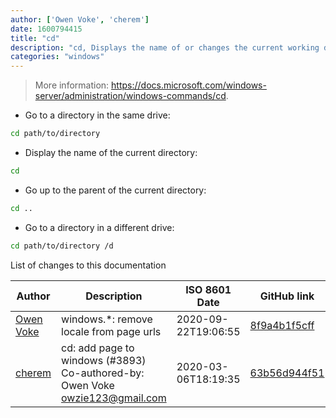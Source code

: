 ```yaml
---
author: ['Owen Voke', 'cherem']
date: 1600794415
title: "cd"
description: "cd, Displays the name of or changes the current working directory."
categories: "windows"
---
```

> More information: <https://docs.microsoft.com/windows-server/administration/windows-commands/cd>.

- Go to a directory in the same drive:

```bash
cd path/to/directory
```

- Display the name of the current directory:

```bash
cd
```

- Go up to the parent of the current directory:

```bash
cd ..
```

- Go to a directory in a different drive:

```bash
cd path/to/directory /d
```
List of changes to this documentation


Author | Description | ISO 8601 Date | GitHub link
------|-----|-----|-----
[Owen Voke](mailto:development@voke.dev) | windows.*: remove locale from page urls | 2020-09-22T19:06:55 | [8f9a4b1f5cff](https://github.com/tldr-pages/tldr/commit/8f9a4b1f5cff138652665e9756a1a13466029fed)
[cherem](mailto:zachp@sent.com) | cd: add page to windows (#3893) Co-authored-by: Owen Voke <owzie123@gmail.com> | 2020-03-06T18:19:35 | [63b56d944f51](https://github.com/tldr-pages/tldr/commit/63b56d944f512ddb9a1f5559317c7e1888ff33d1)

